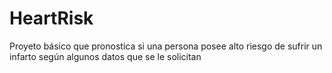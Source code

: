 # HeartRisk
Proyeto básico que pronostica si una persona posee alto riesgo de sufrir un infarto según algunos datos que se le solicitan
